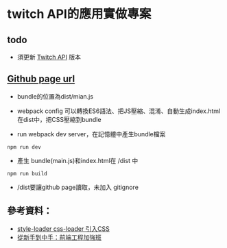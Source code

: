 # twitch API的應用實做專案

## todo
* 須更新 [Twitch API](https://dev.twitch.tv/docs/api) 版本

## [Github page url](https://nicehorse06.github.io/twitch-api-demo-site/dist/index.html)

* bundle的位置為dist/mian.js

* webpack config 可以轉換ES6語法、把JS壓縮、混淆、自動生成index.html在dist中，把CSS壓縮到bundle

* run webpack dev server，在記憶體中產生bundle檔案
```
npm run dev
```

* 產生 bundle(main.js)和index.html在 /dist 中
```
npm run build
```

* /dist要讓github page讀取，未加入 gitignore

## 參考資料：
* [style-loader  css-loader 引入CSS](https://5xruby.tw/ja/posts/webpack-05)
* [從新手到中手：前端工程加強班](https://github.com/aszx87410/frontend-intermediate-course)